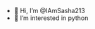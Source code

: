 - 👋 Hi, I’m @IAmSasha213
- 👀 I’m interested in python

<!---
IAmSasha213/IAmSasha213 is a ✨ special ✨ repository because its `README.md` (this file) appears on your GitHub profile.
You can click the Preview link to take a look at your changes.
--->
